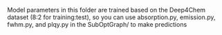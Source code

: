 Model parameters in this folder are trained based on the Deep4Chem dataset (8:2 for training:test), so you can use absorption.py, emission.py, fwhm.py, and plqy.py in the SubOptGraph/ to make predictions
